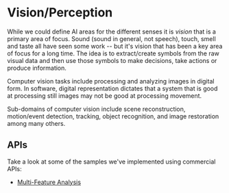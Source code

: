 # Vision/Perception

While we could define AI areas for the different senses it is _vision_ that is a primary area of focus. Sound (sound in general, not speech), touch, smell and taste all have seen some work -- but it's vision that has been a key area of focus for a long time. The idea is to extract/create symbols from the raw visual data and then use those symbols to make decisions, take actions or produce information.

Computer vision tasks include processing and analyzing images in digital form. In software, digital representation dictates that a system that is good at processing still images may not be good at processing movement.

Sub-domains of computer vision include scene reconstruction, motion/event detection, tracking, object recognition, and image restoration among many others.

## APIs

Take a look at some of the samples we've implemented using commercial APIs:

* [Multi-Feature Analysis](/test/image/upload)
